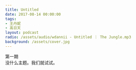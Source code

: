 ```yaml
---
title: Untitled
date: 2017-08-14 00:00:00
tags:
- 王丹妮
- 高日天
layout: podcast
radio: /assets/audio/wdannii - Untitled ｜ The Jungle.mp3
background: /assets/cover.jpg
---
```


第一期  
没什么主题。我们就试试。
